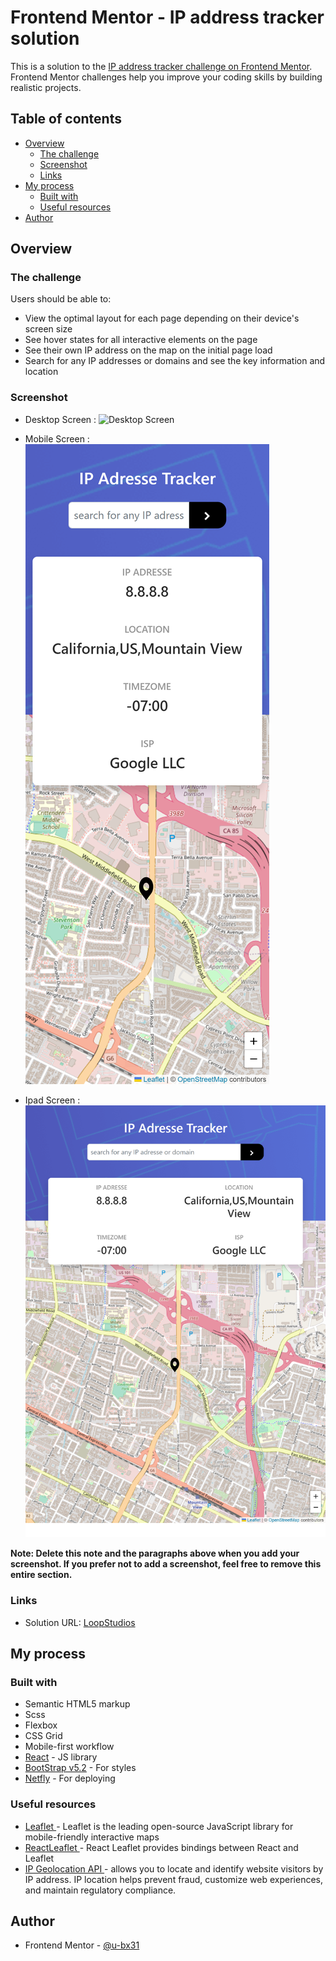 # Frontend Mentor - IP address tracker solution

This is a solution to the [IP address tracker challenge on Frontend Mentor](https://www.frontendmentor.io/challenges/ip-address-tracker-I8-0yYAH0). Frontend Mentor challenges help you improve your coding skills by building realistic projects.

## Table of contents

- [Overview](#overview)
  - [The challenge](#the-challenge)
  - [Screenshot](#screenshot)
  - [Links](#links)
- [My process](#my-process)
  - [Built with](#built-with)
  - [Useful resources](#useful-resources)
- [Author](#author)

## Overview

### The challenge

Users should be able to:

- View the optimal layout for each page depending on their device's screen size
- See hover states for all interactive elements on the page
- See their own IP address on the map on the initial page load
- Search for any IP addresses or domains and see the key information and location

### Screenshot

- Desktop Screen :
  ![Desktop Screen](/src/images/screenShots/ipTraccker_desktop.png)

- Mobile Screen :
  ![Mobile Screen](/src/images/screenShots/ipTraccker_(iPhone%20XR).png)

- Ipad Screen :
  ![ipad Screen](/src/images/screenShots/ipTraccker_(iPad%20Air).png)

**Note: Delete this note and the paragraphs above when you add your screenshot. If you prefer not to add a screenshot, feel free to remove this entire section.**

### Links

- Solution URL: [LoopStudios](https://loopstudios031.netlify.app/)

## My process

### Built with

- Semantic HTML5 markup
- Scss
- Flexbox
- CSS Grid
- Mobile-first workflow
- [React](https://reactjs.org/) - JS library
- [BootStrap v5.2](https://getbootstrap.com/) - For styles
- [Netfly](https://app.netlify.com/) - For deploying


### Useful resources

- [Leaflet ](https://react-leaflet.js.org/docs/start-setup/) - Leaflet is the leading open-source JavaScript library for mobile-friendly interactive maps
- [ReactLeaflet ](https://react-leaflet.js.org/docs/start-setup/) - React Leaflet provides bindings between React and Leaflet
- [IP Geolocation API ](https://geo.ipify.org/) - allows you to locate and identify website visitors by IP address. IP location helps prevent fraud, customize web experiences, and maintain regulatory compliance.

## Author

- Frontend Mentor - [@u-bx31](https://www.frontendmentor.io/profile/u-bx31)
